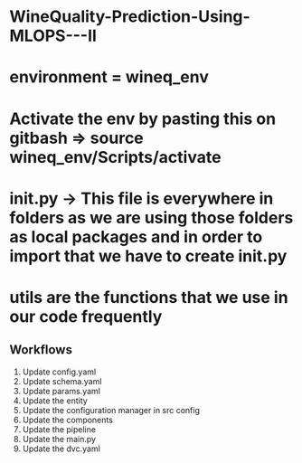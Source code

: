 # WineQuality-Prediction-Using-MLOPS---II

# environment = wineq_env
# Activate the env by pasting this on gitbash => source wineq_env/Scripts/activate 

# __init__.py -> This file is everywhere in folders as we are using those folders as local packages and in order to import that we have to create __init__.py

# utils are the functions that we use in our code frequently

## Workflows

1. Update config.yaml
2. Update schema.yaml
3. Update params.yaml
4. Update the entity
5. Update the configuration manager in src config
6. Update the components
7. Update the pipeline
8. Update the main.py
9. Update the dvc.yaml